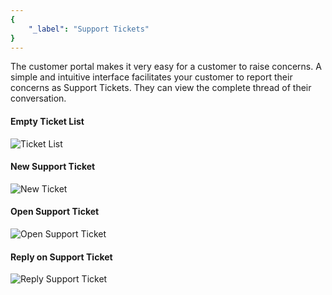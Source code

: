 ```yaml
---
{
	"_label": "Support Tickets"
}
---
```


The customer portal makes it very easy for a customer to raise concerns. A simple and intuitive interface facilitates your customer to report their concerns as Support Tickets. They can view the complete thread of their conversation.

#### Empty Ticket List

![Ticket List](img/portal-ticket-list-empty.png)



#### New Support Ticket

![New Ticket](img/portal-new-ticket.png)


#### Open Support Ticket

![Open Support Ticket](img/portal-ticket-1.png)


#### Reply on Support Ticket

![Reply Support Ticket](img/portal-ticket-reply.png)

